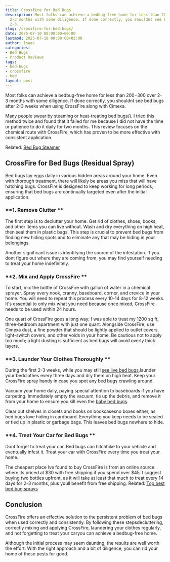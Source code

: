 ```yaml
---
title: Crossfire for Bed Bugs
description: Most folks can achieve a bedbug-free home for less than 200-300 over
  2-3 months with some diligence. If done correctly, you shouldnt see bed bugs after
  2-3...
slug: /crossfire-for-bed-bugs/
date: 2025-07-10 00:00:00+00:00
lastmod: 2025-07-10 00:00:00+03:00
author: Isaac
categories:
- Bed Bugs
- Product Reviews
tags:
- bed-bugs
- crossfire
- bed
layout: post
---
```

Most folks can achieve a bedbug-free home for less than $200-$300 over 2-3 months with some diligence. If done correctly, you shouldnt see bed bugs after 2-3 weeks when using CrossFire along with Cimexa.

Many people swear by steaming or heat-treating bed bugs/). I tried this method twice and found that it failed for me because I did not have the time or patience to do it daily for two months. This review focuses on the chemical route with CrossFire, which has proven to be more effective with consistent application.

Related: [Bed Bug Steamer](https://pestpolicy.com/best-bed-bug-steamer/)

##  CrossFire for Bed Bugs (Residual Spray)

Bed bugs lay eggs daily in various hidden areas around your home. Even with thorough treatment, there will likely be areas you miss that will have hatching bugs. CrossFire is designed to keep working for long periods, ensuring that bed bugs are continually targeted even after the initial application.

###  **1. Remove Clutter **

The first step is to declutter your home. Get rid of clothes, shoes, books, and other items you can live without. Wash and dry everything on high heat, then seal them in plastic bags. This step is crucial to prevent bed bugs from finding new hiding spots and to eliminate any that may be hiding in your belongings.

Another significant issue is identifying the source of the infestation. If you dont figure out where they are coming from, you may find yourself needing to treat your home indefinitely.

###  **2. Mix and Apply CrossFire **

To start, mix the bottle of CrossFire with gallon of water in a chemical sprayer. Spray every nook, cranny, baseboard, corner, and crevice in your home. You will need to repeat this process every 10-14 days for 8-12 weeks. It's essential to only mix what you need because once mixed, CrossFire needs to be used within 24 hours.

One quart of CrossFire goes a long way; I was able to treat my 1200 sq ft, three-bedroom apartment with just one quart. Alongside CrossFire, use Cimexa dust, a fine powder that should be lightly applied to outlet covers, light-switch covers, and other voids in your home. Be cautious not to apply too much; a light dusting is sufficient as bed bugs will avoid overly thick layers.

###  **3. Launder Your Clothes Thoroughly **

During the first 2-3 weeks, while you may still [see live bed bugs](https://pestpolicy.com/can-bed-bugs-live-in-carpet/),launder your bedclothes every three days and dry them on high heat. Keep your CrossFire spray handy in case you spot any bed bugs crawling around.

Vacuum your home daily, paying special attention to baseboards if you have carpeting. Immediately empty the vacuum, tie up the debris, and remove it from your home to ensure you kill even the [baby bed bugs](https://pestpolicy.com/baby-bed-bugs/).

Clear out shelves in closets and books on bookcasesno boxes either, as bed bugs love hiding in cardboard. Everything you keep needs to be sealed or tied up in plastic or garbage bags. This leaves bed bugs nowhere to hide.

###  **4. Treat Your Car for Bed Bugs **

Dont forget to treat your car. Bed bugs can hitchhike to your vehicle and eventually infest it. Treat your car with CrossFire every time you treat your home.

The cheapest place Ive found to buy CrossFire is from an online source where its priced at $30 with free shipping if you spend over $45. I suggest buying two bottles upfront, as it will take at least that much to treat every 14 days for 2-3 months, plus youll benefit from free shipping. Related: [Top best bed bug sprays](https://pestpolicy.com/best-bed-bug-spray/)

##  Conclusion

CrossFire offers an effective solution to the persistent problem of bed bugs when used correctly and consistently. By following these stepsdecluttering, correctly mixing and applying CrossFire, laundering your clothes regularly, and not forgetting to treat your caryou can achieve a bedbug-free home.

Although the initial process may seem daunting, the results are well worth the effort. With the right approach and a bit of diligence, you can rid your home of these pests for good.
